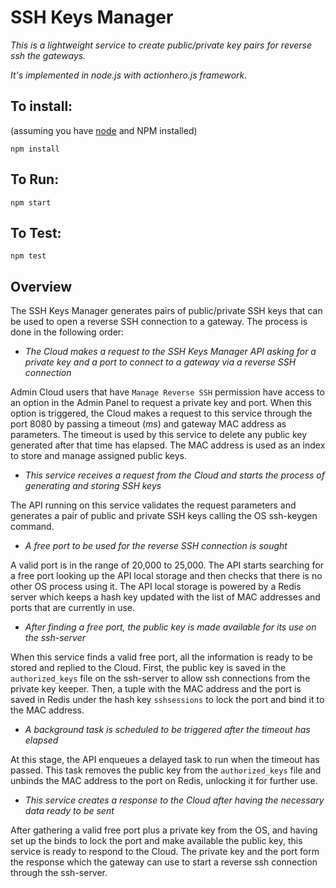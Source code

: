 # SSH Keys Manager

*This is a lightweight service to create public/private key pairs for reverse ssh the gateways.*
 
*It's implemented in node.js with actionhero.js framework.*

## To install:
(assuming you have [node](http://nodejs.org/) and NPM installed)

`npm install`

## To Run:
`npm start`

## To Test:
`npm test`

[//]: # (This is just a comment to test GitLab and the CI Runners: 20161213 22:02:29)

## Overview
 
The SSH Keys Manager generates pairs of public/private SSH keys that can be used to open a reverse SSH connection to a gateway. The process is done in the following order:
  
  * _The Cloud makes a request to the SSH Keys Manager API asking for a private key and a port to connect to a gateway via a reverse SSH connection_
  
  Admin Cloud users that have `Manage Reverse SSH` permission have access to an option in the Admin Panel to request a private key and port. When this option is triggered, the Cloud makes a request to this service through the port 8080 by passing a timeout (_ms_) and gateway MAC address as parameters. The timeout is used by this service to delete any public key generated after that time has elapsed. The MAC address is used as an index to store and manage assigned public keys.
  
  * _This service receives a request from the Cloud and starts the process of generating and storing SSH keys_

  The API running on this service validates the request parameters and generates a pair of public and private SSH keys calling the OS ssh-keygen command.
  
  * _A free port to be used for the reverse SSH connection is sought_
   
  A valid port is in the range of 20,000 to 25,000. The API starts searching for a free port looking up the API local storage and then checks that there is no other OS process using it. The API local storage is powered by a Redis server which keeps a hash key updated with the list of MAC addresses and ports that are currently in use.
  
  * _After finding a free port, the public key is made available for its use on the ssh-server_
  
  When this service finds a valid free port, all the information is ready to be stored and replied to the Cloud. First, the public key is saved in the `authorized_keys` file on the ssh-server to allow ssh connections from the private key keeper. Then, a tuple with the MAC address and the port is saved in Redis under the hash key `sshsessions` to lock the port and bind it to the MAC address.
  
  * _A background task is scheduled to be triggered after the timeout has elapsed_
  
  At this stage, the API enqueues a delayed task to run when the timeout has passed. This task removes the public key from the `authorized_keys` file and unbinds the MAC address to the port on Redis, unlocking it for further use.
  
  * _This service creates a response to the Cloud after having the necessary data ready to be sent_
  
  After gathering a valid free port plus a private key from the OS, and having set up the binds to lock the port and make available the public key, this service is ready to respond to the Cloud. The private key and the port form the response which the gateway can use to start a reverse ssh connection through the ssh-server.
